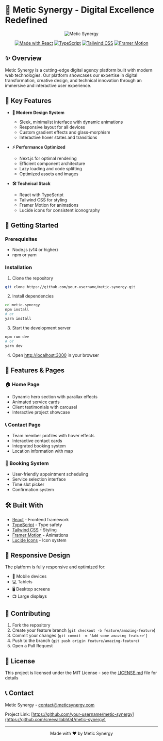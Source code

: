 # 🚀 Metic Synergy - Digital Excellence Redefined

<div align="center">
  
![Metic Synergy](public/logo.png)

[![Made with React](https://img.shields.io/badge/Made%20with-React-61DAFB?style=flat-square&logo=react)](https://reactjs.org/)
[![TypeScript](https://img.shields.io/badge/TypeScript-Ready-blue?style=flat-square&logo=typescript)](https://www.typescriptlang.org/)
[![Tailwind CSS](https://img.shields.io/badge/Tailwind%20CSS-Styled-38B2AC?style=flat-square&logo=tailwind-css)](https://tailwindcss.com/)
[![Framer Motion](https://img.shields.io/badge/Framer-Motion-0055FF?style=flat-square&logo=framer)](https://www.framer.com/motion/)

</div>

## ✨ Overview

Metic Synergy is a cutting-edge digital agency platform built with modern web technologies. Our platform showcases our expertise in digital transformation, creative design, and technical innovation through an immersive and interactive user experience.

## 🎯 Key Features

- **🎨 Modern Design System**
  - Sleek, minimalist interface with dynamic animations
  - Responsive layout for all devices
  - Custom gradient effects and glass-morphism
  - Interactive hover states and transitions

- **⚡ Performance Optimized**
  - Next.js for optimal rendering
  - Efficient component architecture
  - Lazy loading and code splitting
  - Optimized assets and images

- **🛠️ Technical Stack**
  - React with TypeScript
  - Tailwind CSS for styling
  - Framer Motion for animations
  - Lucide icons for consistent iconography

## 🚀 Getting Started

### Prerequisites

- Node.js (v14 or higher)
- npm or yarn

### Installation

1. Clone the repository
```bash
git clone https://github.com/your-username/metic-synergy.git
```

2. Install dependencies
```bash
cd metic-synergy
npm install
# or
yarn install
```

3. Start the development server
```bash
npm run dev
# or
yarn dev
```

4. Open [http://localhost:3000](http://localhost:3000) in your browser

## 🎨 Features & Pages

### 🏠 Home Page
- Dynamic hero section with parallax effects
- Animated service cards
- Client testimonials with carousel
- Interactive project showcase

### 📞 Contact Page
- Team member profiles with hover effects
- Interactive contact cards
- Integrated booking system
- Location information with map

### 📅 Booking System
- User-friendly appointment scheduling
- Service selection interface
- Time slot picker
- Confirmation system

## 🛠️ Built With

- [React](https://reactjs.org/) - Frontend framework
- [TypeScript](https://www.typescriptlang.org/) - Type safety
- [Tailwind CSS](https://tailwindcss.com/) - Styling
- [Framer Motion](https://www.framer.com/motion/) - Animations
- [Lucide Icons](https://lucide.dev/) - Icon system

## 📱 Responsive Design

The platform is fully responsive and optimized for:
- 📱 Mobile devices
- 💻 Tablets
- 🖥️ Desktop screens
- 📺 Large displays

## 🤝 Contributing

1. Fork the repository
2. Create your feature branch (`git checkout -b feature/amazing-feature`)
3. Commit your changes (`git commit -m 'Add some amazing feature'`)
4. Push to the branch (`git push origin feature/amazing-feature`)
5. Open a Pull Request

## 📄 License

This project is licensed under the MIT License - see the [LICENSE.md](LICENSE.md) file for details

## 📞 Contact

Metic Synergy - [contact@meticsynergy.com](mailto:contact@meticsynergy.com)

Project Link: [https://github.com/your-username/metic-synergy](https://github.com/sreevallabh04/metic-synergy)

---

<div align="center">
  
Made with ❤️ by Metic Synergy

</div> 
